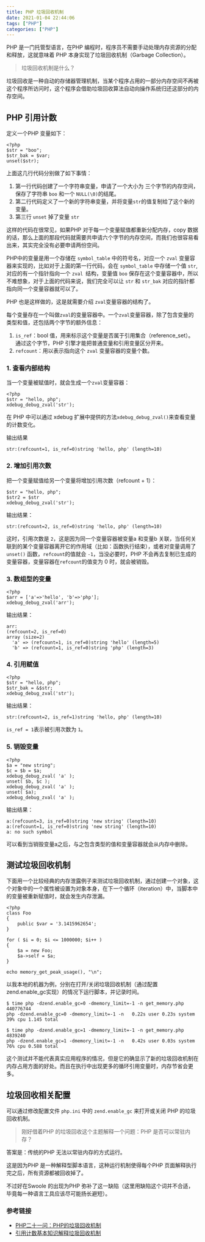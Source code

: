 ```yaml
---
title: PHP 垃圾回收机制
date: 2021-01-04 22:44:06
tags: ["PHP"]
categories: ["PHP"]
---
```


PHP 是一门托管型语言，在PHP 编程时，程序员不需要手动处理内存资源的分配和释放，这就意味着 PHP 本身实现了垃圾回收机制（Garbage Collection）。

> 垃圾回收机制是什么？

垃圾回收是一种自动的存储器管理机制，当某个程序占用的一部分内存空间不再被这个程序所访问时，这个程序会借助垃圾回收算法自动向操作系统归还这部分的内存空间。

## PHP 引用计数
定义一个PHP 变量如下：
```
<?php
$str = "boo";
$str_bak = $var;
unset($str);
```
上面这几行代码分别做了如下事情：
1. 第一行代码创建了一个字符串变量，申请了一个大小为 三个字节的内存空间，保存了字符串 `boo` 和一个 `NULL(\0)`的结尾。
2. 第二行代码定义了一个新的字符串变量，并将变量`str`的值复制给了这个新的变量。
3. 第三行 `unset` 掉了变量 `str`

这样的代码在很常见，如果PHP 对于每一个变量赋值都重新分配内存，copy 数据的话，那么上面的那段代码就需要共申请六个字节的内存空间，而我们也很容易看出来，其实完全没有必要申请两份空间。

PHP中的变量是用一个存储在 `symbol_table` 中的符号名，对应一个 `zval` 变量容器来实现的，比如对于上面的第一行代码，会在 `symbol_table` 中存储一个值 `str`, 对应的有一个指针指向一个 `zval `结构，变量值 `boo` 保存在这个变量容器中，所以不难想象，对于上面的代码来说，我们完全可以让 `str` 和 `str_bak` 对应的指针都指向同一个变量容器就可以了。

PHP 也是这样做的，这是就需要介绍 `zval`变量容器的结构了。

每个变量存在一个叫做`zval`的变量容器中。一个`zval`变量容器，除了包含变量的类型和值，还包括两个字节的额外信息：
1. `is_ref`：bool 值，用来标示这个变量是否属于引用集合（reference_set）。通过这个字节，PHP 引擎才能把普通变量和引用变量区分开来。
2. `refcount`：用以表示指向这个 `zval` 变量容器的变量个数。

### 1. 查看内部结构
当一个变量被赋值时，就会生成一个`zval`变量容器：
```
<?php
$str = "hello, php";
xdebug_debug_zval('str');
```
在 PHP 中可以通过 xdebug 扩展中提供的方法`xdebug_debug_zval()`来查看变量的计数变化。

输出结果
```
str:(refcount=1, is_ref=0)string 'hello, php' (length=10)
```

### 2. 增加引用次数
把一个变量赋值给另一个变量将增加引用次数（refcount + 1）：
```
$str = "hello, php";
$str2 = $str
xdebug_debug_zval('str');
```

输出结果：
```
str:(refcount=2, is_ref=0)string 'hello, php' (length=10)
```

这时，引用次数是 `2`，这是因为同一个变量容器被变量a 和变量b 关联，当任何关联到的某个变量容器离开它的作用域（比如：函数执行结束），或者对变量调用了 `unset()` 函数，`refcount`的值就会 `-1`，当没必要时，PHP 不会再去复制已生成的变量容器，变量容器在`refcount`的值变为 0 时，就会被销毁。

### 3. 数组型的变量

```
<?php
$arr = ['a'=>'hello', 'b'=>'php'];
xdebug_debug_zval('arr');
```

输出结果：
```
arr:
(refcount=2, is_ref=0)
array (size=2)
  'a' => (refcount=1, is_ref=0)string 'hello' (length=5)
  'b' => (refcount=1, is_ref=0)string 'php' (length=3)
```

### 4. 引用赋值
```
<?php
$str = "hello, php";
$str_bak = &$str;
xdebug_debug_zval('str');
```

输出结果：
```
str:(refcount=2, is_ref=1)string 'hello, php' (length=10)
```
`is_ref = 1`表示被引用次数为 `1`。

### 5. 销毁变量

```
<?php
$a = "new string";
$c = $b = $a;
xdebug_debug_zval( 'a' );
unset( $b, $c );
xdebug_debug_zval( 'a' );
unset( $a);
xdebug_debug_zval( 'a' );
```

输出结果：
```
a:(refcount=3, is_ref=0)string 'new string' (length=10)
a:(refcount=1, is_ref=0)string 'new string' (length=10)
a: no such symbol
```
可以看到当销毁变量a之后，与之包含类型的值和变量容器就会从内存中删除。

## 测试垃圾回收机制

下面用一个比较经典的内存泄露例子来测试垃圾回收机制，通过创建一个对象，这个对象中的一个属性被设置为对象本身，在下一个循环（iteration）中，当脚本中的变量被重新赋值时，就会发生内存泄漏。
```
<?php
class Foo
{
    public $var = '3.1415962654';
}

for ( $i = 0; $i <= 1000000; $i++ )
{
    $a = new Foo;
    $a->self = $a;
}

echo memory_get_peak_usage(), "\n";
```

以我本地的机器为例，分别在打开/关闭垃圾回收机制（通过配置 zend.enable_gc实现）的情况下运行脚本，并记录时间。
```
$ time php -dzend.enable_gc=0 -dmemory_limit=-1 -n get_memory.php
440776744
php -dzend.enable_gc=0 -dmemory_limit=-1 -n   0.22s user 0.23s system 39% cpu 1.145 total

$ time php -dzend.enable_gc=1 -dmemory_limit=-1 -n get_memory.php
4839240
php -dzend.enable_gc=1 -dmemory_limit=-1 -n   0.42s user 0.03s system 76% cpu 0.588 total
```

这个测试并不能代表真实应用程序的情况，但是它的确显示了新的垃圾回收机制在内存占用方面的好处。而且在执行中出现更多的循环引用变量时，内存节省会更多。

## 垃圾回收相关配置
可以通过修改配置文件 `php.ini` 中的 `zend.enable_gc` 来打开或关闭 PHP 的垃圾回收机制。

> 刚好借着PHP 的垃圾回收这个主题解释一个问题：PHP 是否可以常驻内存？

答案是：传统的PHP 无法以常驻内存的方式运行。

这是因为PHP 是一种解释型脚本语言，这种运行机制使得每个PHP 页面解释执行完之后，所有资源都被回收掉了。

不过好在Swoole 的出现为PHP 弥补了这一缺陷（这里用缺陷这个词并不合适，毕竟每一种语言工具应该尽可能扬长避短）。

### 参考链接
* [PHP二十一问：PHP的垃圾回收机制](https://www.iminho.me/wiki/blog-18.html)
* [引用计数基本知识解释垃圾回收机制](https://www.php.net/manual/zh/features.gc.refcounting-basics.php)